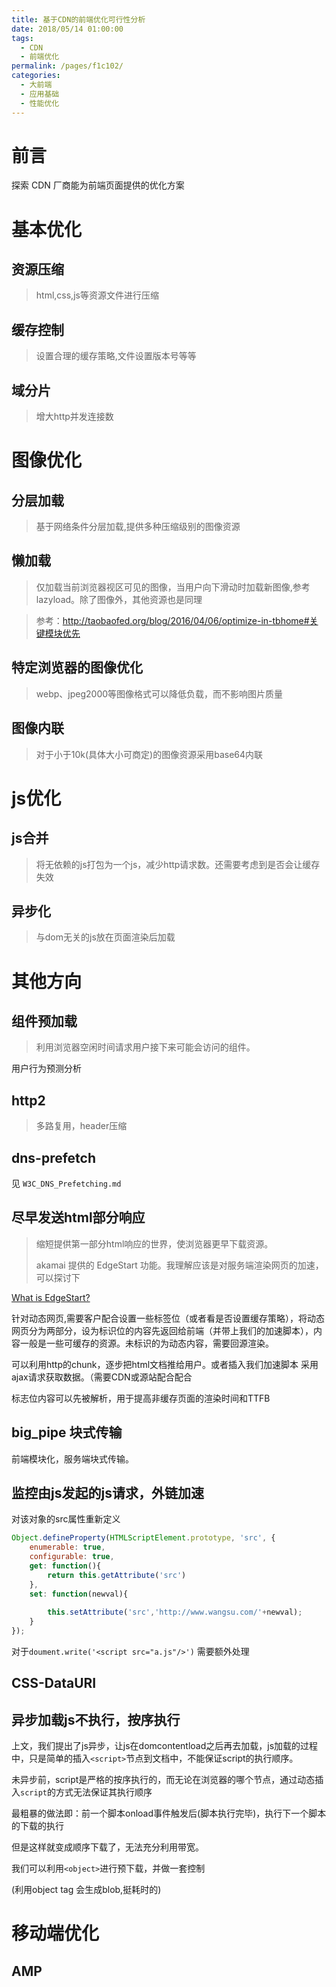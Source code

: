 ```yaml
---
title: 基于CDN的前端优化可行性分析
date: 2018/05/14 01:00:00
tags: 
  - CDN
  - 前端优化
permalink: /pages/f1c102/
categories: 
  - 大前端
  - 应用基础
  - 性能优化
---
```


# 前言

探索 CDN 厂商能为前端页面提供的优化方案

<!--more-->

# 基本优化

## 资源压缩

> html,css,js等资源文件进行压缩

## 缓存控制

> 设置合理的缓存策略,文件设置版本号等等

## 域分片

> 增大http并发连接数

# 图像优化

## 分层加载

> 基于网络条件分层加载,提供多种压缩级别的图像资源

## 懒加载

> 仅加载当前浏览器视区可见的图像，当用户向下滑动时加载新图像,参考lazyload。除了图像外，其他资源也是同理

> 参考：http://taobaofed.org/blog/2016/04/06/optimize-in-tbhome#关键模块优先

## 特定浏览器的图像优化

> webp、jpeg2000等图像格式可以降低负载，而不影响图片质量

## 图像内联

> 对于小于10k(具体大小可商定)的图像资源采用base64内联

# js优化

## js合并

> 将无依赖的js打包为一个js，减少http请求数。还需要考虑到是否会让缓存失效

## 异步化

> 与dom无关的js放在页面渲染后加载

# 其他方向

## 组件预加载

> 利用浏览器空闲时间请求用户接下来可能会访问的组件。

用户行为预测分析

## http2

> 多路复用，header压缩

## dns-prefetch

见 `W3C_DNS_Prefetching.md`

## 尽早发送html部分响应

> 缩短提供第一部分html响应的世界，使浏览器更早下载资源。
>
> akamai 提供的 EdgeStart 功能。我理解应该是对服务端渲染网页的加速，可以探讨下

<a href="https://developer.akamai.com/learn/FEO/edgestart.html">What is EdgeStart?</a>

针对动态网页,需要客户配合设置一些标签位（或者看是否设置缓存策略），将动态网页分为两部分，设为标识位的内容先返回给前端（并带上我们的加速脚本），内容一般是一些可缓存的资源。未标识的为动态内容，需要回源渲染。

可以利用http的chunk，逐步把html文档推给用户。或者插入我们加速脚本 采用ajax请求获取数据。（需要CDN或源站配合配合

标志位内容可以先被解析，用于提高非缓存页面的渲染时间和TTFB

## big_pipe 块式传输

前端模块化，服务端块式传输。

## 监控由js发起的js请求，外链加速
对该对象的src属性重新定义
```js
Object.defineProperty(HTMLScriptElement.prototype, 'src', {
    enumerable: true,
    configurable: true,
    get: function(){
        return this.getAttribute('src')
    },
    set: function(newval){
        
        this.setAttribute('src','http://www.wangsu.com/'+newval);
    }
});
```
对于`doument.write('<script src="a.js"/>')` 需要额外处理
## CSS-DataURI

## 异步加载js不执行，按序执行

上文，我们提出了js异步，让js在domcontentload之后再去加载，js加载的过程中，只是简单的插入`<script>`节点到文档中，不能保证script的执行顺序。

未异步前，script是严格的按序执行的，而无论在浏览器的哪个节点，通过动态插入`script`的方式无法保证其执行顺序

最粗暴的做法即：前一个脚本onload事件触发后(脚本执行完毕)，执行下一个脚本的下载的执行

但是这样就变成顺序下载了，无法充分利用带宽。

我们可以利用`<object>`进行预下载，并做一套控制

(利用object tag 会生成blob,挺耗时的)

# 移动端优化

## AMP

